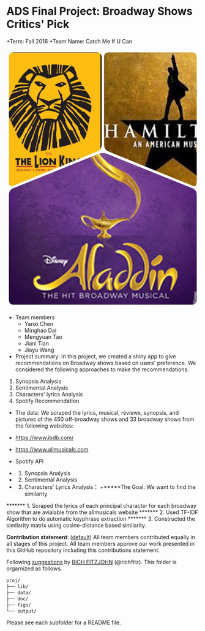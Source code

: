 # ADS Final Project: Broadway Shows Critics' Pick 

+Term: Fall 2016
+Team Name: Catch Me If U Can

![words](https://github.com/TZstatsADS/Fall2016-proj5-grp6/blob/master/figs/shows_img/broadwayshow.jpeg)


+ Team members
	+ Yanxi Chen
	+ Minghao Dai
	+ Mengyuan Tao
	+ Jiani Tian
	+ Jiayu Wang
+ Project summary: In this project, we created a shiny app to give recommendations on Broadway shows based on users' preference. We considered the following approaches to make the recommendations: 
1. Synopsis Analysis 
2. Sentimental Analysis
3. Characters' lyrics Analysis
4. Spotify Recommendation

+ The data: We scraped the lyrics, musical, reviews, synopsis, and pictures of the 450 off-broadway shows and 33 broadway shows from the following websites:

+ https://www.ibdb.com/
+ https://www.allmusicals.com
+ Spotify API


+ 1. Synopsis Analysis
+ 2. Sentimental Analysis
+ 3. Characters' Lyrics Analysis：
+*****The Goal: We want to find the similarity 

******* 1. Scraped the lyrics of each principal character for each broadway show that are avialable from the allmusicals website 
******* 2. Used TF-IDF Algorithm to do automatic keyphrase extraction
******* 3. Constructed the similarity matrix using cosine-distance based similarity.


**Contribution statement**: ([default](doc/a_note_on_contributions.md)) All team members contributed equally in all stages of this project. All team members approve our work presented in this GitHub repository including this contributions statement. 

Following [suggestions](http://nicercode.github.io/blog/2013-04-05-projects/) by [RICH FITZJOHN](http://nicercode.github.io/about/#Team) (@richfitz). This folder is orgarnized as follows.

```
proj/
├── lib/
├── data/
├── doc/
├── figs/
└── output/
```

Please see each subfolder for a README file.
